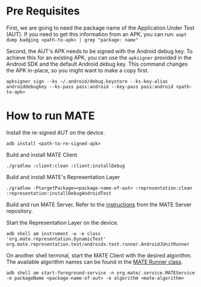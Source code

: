 # Pre Requisites
First, we are going to need the package name of the Application Under Test (AUT).
If you need to get this information from an APK, you can run: `aapt dump badging <path-to-apk> | grep "package: name"`

Second, the AUT's APK needs to be signed with the Android debug key.
To achieve this for an existing APK, you can use the `apksigner` provided in the Android SDK and the default Android debug key.
This command changes the APK in-place, so you might want to make a copy first.
```
apksigner sign --ks ~/.android/debug.keystore --ks-key-alias androiddebugkey --ks-pass pass:android --key-pass pass:android <path-to-apk>
```

# How to run MATE

Install the re-signed AUT on the device.
```
adb install <path-to-re-signed-apk>
```

Build and install MATE Client
```
./gradlew :client:clean :client:installDebug
```

Build and install MATE's Representation Layer
```
./gradlew -PtargetPackage=<package-name-of-aut> :representation:clean :representation:installDebugAndroidTest
```

Build and run MATE Server. 
Refer to the [instructions](https://github.com/mate-android-testing/mate-server/blob/master/README.md) from the MATE Server repository.

Start the Representation Layer on the device.
```
adb shell am instrument -w -e class 'org.mate.representation.DynamicTest' org.mate.representation.test/androidx.test.runner.AndroidJUnitRunner
```

On another shell terminal, start the MATE Client with the desired algorithm.
The available algorithm names can be found in the [MATE Runner class](client/src/main/java/org/mate/service/MATERunner.java).
```
adb shell am start-foreground-service -n org.mate/.service.MATEService -e packageName <package-name-of-aut> -e algorithm <mate-algorithm>
```
